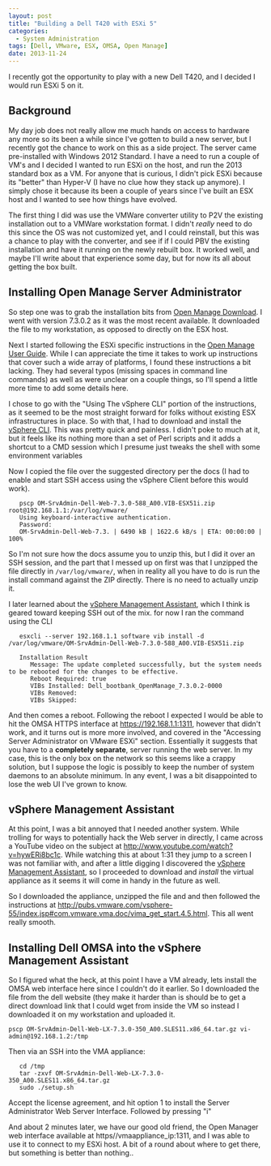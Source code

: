 ```yaml
---
layout: post
title: "Building a Dell T420 with ESXi 5"
categories:
  - System Administration
tags: [Dell, VMware, ESX, OMSA, Open Manage]
date: 2013-11-24
---
```


I recently got the opportunity to play with a new Dell T420, and I decided I
would run ESXi 5 on it.

## Background
My day job does not really allow me much hands on access to hardware any more
so its been a while since I've gotten to build a new server, but I recently got
the chance to work on this as a side project. The server came
pre-installed with Windows 2012 Standard. I have a need to run a couple of VM's and I
decided I wanted to run ESXi on the host, and run the 2013 standard box as
a VM. For anyone that is curious, I didn't pick ESXi because its "better" than
Hyper-V (I have no clue how they stack up anymore). I simply chose it because
its been a couple of years since I've built an ESX host and I wanted to see
how things have evolved.

The first thing I did was use the VMWare converter utility to P2V the existing
installation out to a VMWare workstation format. I didn't *really* need to do
this since the OS was not customized yet, and I could reinstall, but this
was a chance to play with the converter, and see if if I could PBV the existing
installation and have it running on the newly rebuilt box. It worked well,
and maybe I'll write about that experience some day, but for now its all
about getting the box built.

## Installing Open Manage Server Administrator
So step one was to grab the installation bits from
[Open Manage Download][Open Manage Download].
I went with version 7.3.0.2 as it was the most recent available. It downloaded
the file to my workstation, as opposed to directly on the ESX host.

Next I started following the ESXi specific instructions in the
[Open Manage User Guide][Open Manage User Guide].
While I can appreciate the time it takes to work up instructions that cover such
a wide array of platforms, I found these instructions a bit lacking. They had
several typos (missing spaces in command line commands) as well as were unclear
on a couple things, so I'll spend a little more time to add some details here.

I chose to go with the "Using The vSphere CLI" portion of the instructions, as
it seemed to be the most straight forward for folks without existing ESX
infrastructures in place. So with that, I had to download and install the
[vSphere CLI][vSphere CLI]. This was pretty quick and painless. I didn't poke to much
at it, but it feels like its nothing more than a set of Perl scripts and it
adds a shortcut to a CMD session which I presume just tweaks the shell with
some environment variables

Now I copied the file over the suggested directory per the docs (I had to enable
 and start SSH access using the vSphere Client before this would work).

```batch
   pscp OM-SrvAdmin-Dell-Web-7.3.0-588_A00.VIB-ESX51i.zip root@192.168.1.1:/var/log/vmware/
   Using keyboard-interactive authentication.
   Password:
   OM-SrvAdmin-Dell-Web-7.3. | 6490 kB | 1622.6 kB/s | ETA: 00:00:00 | 100%
```

So I'm not sure how the docs assume you to unzip this, but I did it over an SSH
session, and the part that I messed up on first was that I unzipped the file
directly in `/var/log/vmware/`, when in reality all you have to do is run the
install command against the ZIP directly. There is no need to actually unzip it.

I later learned about the [vSphere Management Assistant][vSphere Management Assistant],
which I think is geared toward keeping SSH out of the mix. for now I ran the
command using the CLI

```console
   esxcli --server 192.168.1.1 software vib install -d /var/log/vmware/OM-SrvAdmin-Dell-Web-7.3.0-588_A00.VIB-ESX51i.zip

   Installation Result
      Message: The update completed successfully, but the system needs to be rebooted for the changes to be effective.
      Reboot Required: true
      VIBs Installed: Dell_bootbank_OpenManage_7.3.0.2-0000
      VIBs Removed:
      VIBs Skipped:
```

And then comes a reboot. Following the reboot I expected I would be able
to hit the OMSA HTTPS interface at https://192.168.1.1:1311, however that didn't
work, and it turns out is more more involved, and covered in the "Accessing Server Administrator on VMware ESXi"
section. Essentially it suggests that you have to a **completely separate**,
server running the web server. In my case, this is the only box on the network
so this seems like a crappy solution, but I suppose the logic is possibly to
keep the number of system daemons to an absolute minimum. In any event, I was
a bit disappointed to lose the web UI I've grown to know.

## vSphere Management Assistant
At this point, I was a bit annoyed that I needed another system.
While trolling for ways to potentially hack the Web server in directly, I came
across a YouTube video on the subject at http://www.youtube.com/watch?v=hywERi8bc1c.
While watching this at about 1:31 they jump to a screen I was not familiar with,
and after a little digging I discovered the
[vSphere Management Assistant][vSphere Management Assistant],
so I proceeded to download and *install* the virtual appliance as it seems it
will come in handy in the future as well.

So I downloaded the appliance, unzipped the file and and then followed the
instructions at http://pubs.vmware.com/vsphere-55/index.jsp#com.vmware.vma.doc/vima_get_start.4.5.html.
This all went really smooth.

## Installing Dell OMSA into the vSphere Management Assistant
So I figured what the heck, at this point I have a VM already, lets install
the OMSA web interface here since I couldn't do it earlier. So I downloaded
the file from the dell website (they make it harder than is should be to get a
direct download link that I could wget from inside the VM so instead I
downloaded it on my workstation and uploaded it.

```batch
pscp OM-SrvAdmin-Dell-Web-LX-7.3.0-350_A00.SLES11.x86_64.tar.gz vi-admin@192.168.1.2:/tmp
```

Then via an SSH into the VMA appliance:

```console
   cd /tmp
   tar -zxvf OM-SrvAdmin-Dell-Web-LX-7.3.0-350_A00.SLES11.x86_64.tar.gz
   sudo ./setup.sh
```

Accept the license agreement, and hit option 1 to install the Server Administrator Web Server Interface.
Followed by pressing "i"

And about 2 minutes later, we have our good old friend, the Open Manager web
interface available at https//vmaappliance_ip:1311, and I was able to use
it to connect to my ESXi host. A bit of a round about where to get there, but
something is better than nothing..

[Open Manage User Guide]: ftp://ftp.dell.com/Manuals/all-products/esuprt_software/esuprt_ent_sys_mgmt/esuprt_ent_sys_mgmt_opnmng_sw/dell-opnmang-sw-v7.3_User%27s%20Guide2_en-us.pdf
[Open Manage Download]: http://www.dell.com/support/drivers/us/en/19/DriverDetails/Product/poweredge-r710?driverId=WHYNF&fileId=3006491785
[vSphere CLI]: http://www.vmware.com/support/developer/vcli/
[vSphere Management Assistant]: http://www.vmware.com/support/developer/vima/
